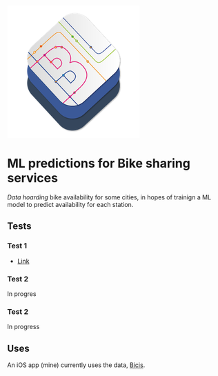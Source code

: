 ![Neural Bikes](resources/neural-bikes_logo.png)

# ML predictions for Bike sharing services

_Data hoarding_ bike availability for some cities, in hopes of trainign a ML model to predict availability for each station.

## Tests

### Test 1

* [Link](https://github.com/javierdemartin/neural-bikes/tree/master/tests/test_1)

### Test 2

In progres

### Test 2

In progress

## Uses

An iOS app (mine) currently uses the data, [Bicis](https://itunes.apple.com/es/app/bicis-bilbon-bizi/id1275889928?mt=8).
